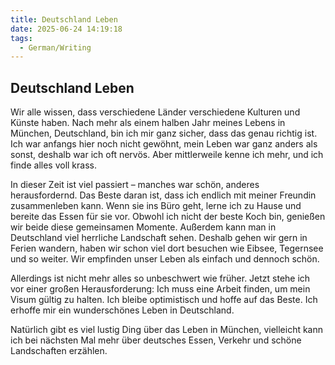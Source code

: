 ```yaml
---
title: Deutschland Leben
date: 2025-06-24 14:19:18
tags: 
  - German/Writing
---
```


## Deutschland Leben

Wir alle wissen, dass verschiedene Länder verschiedene Kulturen und Künste haben. Nach mehr als einem halben Jahr meines Lebens in München, Deutschland, bin ich mir ganz sicher, dass das genau richtig ist. Ich war anfangs hier noch nicht gewöhnt, mein Leben war ganz anders als sonst, deshalb war ich oft nervös. Aber mittlerweile kenne ich mehr, und ich finde alles voll krass.

In dieser Zeit ist viel passiert – manches war schön, anderes herausfordernd. Das Beste daran ist, dass ich endlich mit meiner Freundin zusammenleben kann. Wenn sie ins Büro geht, lerne ich zu Hause und bereite das Essen für sie vor. Obwohl ich nicht der beste Koch bin, genießen wir beide diese gemeinsamen Momente. Außerdem kann man in Deutschland viel herrliche Landschaft sehen. Deshalb gehen wir gern in Ferien wandern, haben wir schon viel dort besuchen wie Eibsee, Tegernsee und so weiter. Wir empfinden unser Leben als einfach und dennoch schön.

Allerdings ist nicht mehr alles so unbeschwert wie früher. Jetzt stehe ich vor einer großen Herausforderung: Ich muss eine Arbeit finden, um mein Visum gültig zu halten. Ich bleibe optimistisch und hoffe auf das Beste. Ich erhoffe mir ein wunderschönes Leben in Deutschland.

Natürlich gibt es viel lustig Ding über das Leben in München, vielleicht kann ich bei nächsten Mal mehr über deutsches Essen, Verkehr und schöne Landschaften erzählen.
